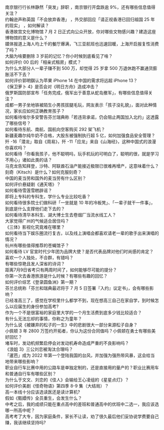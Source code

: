 南京银行行长林静然「突发」辞职 ，南京银行开盘跌逾 9%，还有哪些信息值得关注？  
约翰逊声称英国「不会放弃香港」 ，外交部回应「请正视香港已回归祖国 25 年的现实」 ，如何解读？  
香港故宫文化博物馆 7 月 2 日正式向公众开放，你对哪些文物感兴趣？建造这座博物馆的意义是什么？  
媒体报道上海人均上千的餐厅爆满，飞三亚航班也迅速回暖，上海开启报复性消费了吗？  
大脑为啥要删除 3 岁前的记忆？你小时候到底看见了啥？  
如何评价 00 后的「相亲式租房」模式？  
为什么大部分人一辈子赚不到 500 万，却觉得 25 岁拿 500 万退休跑不赢通货膨胀活不下去？  
如何评价郭明錤认为苹果 iPhone 14 在中国的需求将远超 iPhone 13？  
《保卫萝卜 4》是否会对《明日方舟》造成冲击？  
俄罗斯国防部宣布「任务完成，俄军出于善意从蛇岛撤军」，有哪些信息值得关注？  
成都一男子坐地铁被陌生小男孩拔腿毛玩，网友表示「孩子没礼貌」，面对此种情况，家长应如何正确教育孩子？  
如何看待埃尔多安警告芬兰瑞典称「若违背承诺，仍会阻止两国加入北约」这透露了哪些信号？  
如何看待东航、南航、国航向空客购买 292 架飞机？  
新疆麦趣尔纯牛奶不合格，大股东被强制执行超 5 亿，如何加强食品安全管理？  
歼 -16「潜龙」取自《周易》，歼 -11「应龙」来自《山海经》，这种中国式的浪漫你喜欢吗？  
如何看待「你看我孩子，他不聪明吗，玩手机玩的可明白了，聪明的很，就是学习不用心」诸如此类的话？  
马克龙告知拜登，沙特、阿联酋石油产能接近极限已很难再增产，这意味着什么？  
刻奇（Kitsch）是什么？如何克服刻奇？  
中国的麦当劳和国外的麦当劳有什么区别？  
如何评价悬疑剧《通天塔》？  
如何看待雪莲雪糕辟谣？  
即将上专科的专科生，学什么专业比较吃香？  
如何看待很多院士们做科研「一坐就是 10 年的冷板凳」、「一辈子就干一件事」，到底是什么支撑他们走下去的？  
如何看待清华本科生、湖大博士生去卷烟厂当流水线工人？  
大家觉得广州的气候适合居住吗？  
《三体》影视化究竟难在哪里？  
如何看待当下娱乐圈流行复古，以及线上演唱会都喜欢请老一辈的歌手出来演唱的情况？  
杭州有哪些值得推荐的苍蝇馆子？  
如何看待 LV 官宣时代少年团为品牌大使？是否代表品牌对他们时尚感的肯定？  
喜欢一个人独处，不合群，有错吗？  
有哪些惊艳且发人深省的诗词？  
距离7月9日省考只有两周时间了，如何能够尽可能的提分？  
你第一次去香港旅游是什么时候？有哪些有趣的回忆？  
如何评价综艺《登录圆鱼洲》第一期？  
芬兰总统称「芬兰和瑞典最迟将于 7 月 5 日签署『入约』议定书」，会有哪些影响？  
已经准高三了，感觉在学校里什么都学不到，现在想高三自己在家自学，到时候怎么以应届生的身份参加高考?  
作为一个不是很富裕的家庭里大学的一个月生活费到底多少钱比较适合？  
有什么无法忘却的事情，你称之为童年？  
为什么说《被嫌弃的松子的一生》中的悲剧很大一部分来源松子自身？  
小佩顿 3 年 2800 万签约开拓者，你认为这份合同值吗？小佩顿在勇士有哪些美好回忆？  
堵车时，发动机频繁启停会对发动机寿命造成严重的不良影响吗？  
《浪姐 3》三公刘恋被淘汰合理吗？  
「暹芭」成为 2022 年第一个登陆我国的台风，并加强为强热带风暴，这会给当地带来哪些影响？  
职业自行车比赛中用的公路车是单独定制的，还是直接用的量产的？职业比赛用车和普通自行车有哪些区别？  
为什么于文文、刘恋的《佳人》会输给王心凌组的《星星点灯》？  
如何评价美剧《怪奇物语》第四季 8-9 集（大结局）？  
高一本线十分应该选读医还是读计算机?  
假如《甄嬛传》全员重生，会发生什么？  
中考之后，我的成绩只能在重点高中的差班和普通高中的优班中二选一，我应该选哪一所高中呢？  
高考考了大专，因为家庭条件，家长不让读，劝了很久最后他们妥协说学费要自己赚，我该继续坚持吗?  
